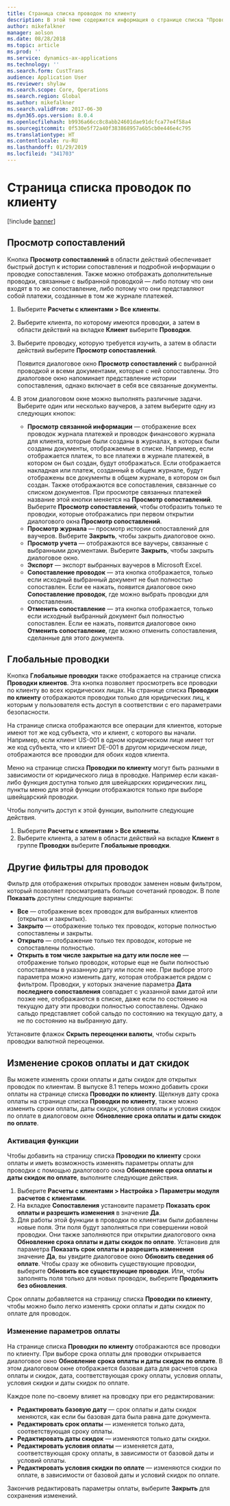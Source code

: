 ```yaml
---
title: Страница списка проводок по клиенту
description: В этой теме содержится информация о странице списка "Проводки по клиенту" в Microsoft Dynamics 365 for Finance and Operations.
author: mikefalkner
manager: aolson
ms.date: 08/28/2018
ms.topic: article
ms.prod: ''
ms.service: dynamics-ax-applications
ms.technology: ''
ms.search.form: CustTrans
audience: Application User
ms.reviewer: shylaw
ms.search.scope: Core, Operations
ms.search.region: Global
ms.author: mikefalkner
ms.search.validFrom: 2017-06-30
ms.dyn365.ops.version: 8.0.4
ms.openlocfilehash: b9936a66cc8c8abb24601dae91dcfca77e4f58a4
ms.sourcegitcommit: 0f530e5f72a40f383868957a6b5cb0e446e4c795
ms.translationtype: HT
ms.contentlocale: ru-RU
ms.lasthandoff: 01/29/2019
ms.locfileid: "341703"
---
```

# <a name="customer-transactions-list-page"></a>Страница списка проводок по клиенту

[!include [banner](../includes/banner.md)]

## <a name="view-settlements"></a>Просмотр сопоставлений

Кнопка **Просмотр сопоставлений** в области действий обеспечивает быстрый доступ к истории сопоставления и подробной информации о проводке сопоставления. Также можно отображать дополнительные проводки, связанные с выбранной проводкой — либо потому что они входят в то же сопоставление, либо потому что они представляют собой платежи, созданные в том же журнале платежей.

1. Выберите **Расчеты с клиентами \> Все клиенты**.
2. Выберите клиента, по которому имеются проводки, а затем в области действий на вкладке **Клиент** выберите **Проводки**.
3. Выберите проводку, которую требуется изучить, а затем в области действий выберите **Просмотр сопоставлений**.

    Появится диалоговое окно **Просмотр сопоставлений** с выбранной проводкой и всеми документами, которые с ней сопоставлены. Это диалоговое окно напоминает представление истории сопоставления, однако включает в себя все связанные документы.

4. В этом диалоговом окне можно выполнять различные задачи. Выберите один или несколько ваучеров, а затем выберите одну из следующих кнопок:

    - **Просмотр связанной информации** — отображение всех проводок журнала платежей и проводок финансового журнала для клиента, которые были созданы в журналах, в которых были созданы документы, отображаемые в списке. Например, если отображается платеж, то все платежи в журнале платежей, в котором он был создан, будут отображаться. Если отображается накладная или платеж, созданный в общем журнале, будут отображены все документы в общем журнале, в котором он был создан. Также отображаются все сопоставления, связанные со списком документов. При просмотре связанных платежей название этой кнопки меняется на **Просмотр сопоставлений**. Выберите **Просмотр сопоставлений**, чтобы отобразить только те проводки, которые отображались при первом открытии диалогового окна **Просмотр сопоставлений**.
    - **Просмотр журнала** — просмотр истории сопоставлений для ваучеров. Выберите **Закрыть**, чтобы закрыть диалоговое окно.
    - **Просмотр учета** — отображаются все ваучеры, связанные с выбранными документами. Выберите **Закрыть**, чтобы закрыть диалоговое окно.
    - **Экспорт** — экспорт выбранных ваучеров в Microsoft Excel.
    - **Сопоставление проводок** — эта кнопка отображается, только если исходный выбранный документ не был полностью сопоставлен. Если ее нажать, появится диалоговое окно **Сопоставление проводок**, где можно выбрать проводки для сопоставления.
    - **Отменить сопоставление** — эта кнопка отображается, только если исходный выбранный документ был полностью сопоставлен. Если ее нажать, появится диалоговое окно **Отменить сопоставление**, где можно отменить сопоставления, сделанные для этого документа.

## <a name="global-transactions"></a>Глобальные проводки

Кнопка **Глобальные проводки** также отображается на странице списка **Проводки клиентов**. Эта кнопка позволяет просмотреть все проводки по клиенту во всех юридических лицах. На странице списка **Проводки по клиенту** отображаются проводки только для юридических лиц, к которым у пользователя есть доступ в соответствии с его параметрами безопасности.

На странице списка отображаются все операции для клиентов, которые имеют тот же код субъекта, что и клиент, с которого вы начали. Например, если клиент US-001 в одном юридическом лице имеет тот же код субъекта, что и клиент DE-001 в другом юридическом лице, отображаются все проводки для обоих кодов клиента.

Меню на странице списка **Проводки по клиенту** могут быть разными в зависимости от юридического лица в проводке. Например если какая-либо функция доступна только для швейцарских юридических лиц, пункты меню для этой функции отображаются только при выборе швейцарский проводки.

Чтобы получить доступ к этой функции, выполните следующие действия.

1. Выберите **Расчеты с клиентами \> Все клиенты**.
2. Выберите клиента, а затем в области действий на вкладке **Клиент** в группе **Проводки** выберите **Глобальные проводки**.

## <a name="more-transaction-filters"></a>Другие фильтры для проводок 

Фильтр для отображения открытых проводок заменен новым фильтром, который позволяет просматривать больше сочетаний проводок. В поле **Показать** доступны следующие варианты:

- **Все** — отображение всех проводок для выбранных клиентов (открытых и закрытых).
- **Закрыто** — отображение только тех проводок, которые полностью сопоставлены и закрыты.
- **Открыто** — отображение только тех проводок, которые не сопоставлены полностью.
- **Открыть в том числе закрытые на дату или после нее** — отображение только проводок, которые еще не были полностью сопоставлены в указанную дату или после нее. При выборе этого параметра можно изменить дату, которая отображается рядом с фильтром. Проводки, у которых значение параметра **Дата последнего сопоставления** совпадает с указанной вами датой или позже нее, отображаются в списке, даже если по состоянию на текущую дату эти проводки полностью сопоставлены. Однако сальдо представляет собой сальдо по состоянию на текущую дату, а не по состоянию на выбранную дату.

Установите флажок **Скрыть переоценки валюты**, чтобы скрыть проводки валютной переоценки.

## <a name="modify-due-dates-and-discount-dates"></a>Изменение сроков оплаты и дат скидок

Вы можете изменять сроки оплаты и даты скидок для открытых проводок по клиентам. В выпуске 8.1 теперь можно добавить сроки оплаты на странице списка **Проводки по клиенту**. Щелкнув дату срока оплаты на странице списка **Проводки по клиенту**, также можно изменить сроки оплаты, даты скидок, условия оплаты и условия скидок по оплате в диалоговом окне **Обновление срока оплаты и даты скидок по оплате**.

### <a name="activate-the-feature"></a>Активация функции

Чтобы добавить на страницу списка **Проводки по клиенту** сроки оплаты и иметь возможность изменять параметры оплаты для проводки с помощью диалогового окна **Обновление срока оплаты и даты скидок по оплате**, выполните следующие действия.

1. Выберите **Расчеты с клиентами \> Настройка \> Параметры модуля расчетов с клиентами**.
2. На вкладке **Сопоставления** установите параметр **Показать срок оплаты и разрешить изменения** в значение **Да**.
3. Для работы этой функции в проводки по клиентам были добавлены новые поля. Эти поля будут заполняться при совершении новой проводки. Они также заполняются при открытии диалогового окна **Обновление срока оплаты и даты скидок по оплате**. Установив для параметра **Показать срок оплаты и разрешить изменения** значение **Да**, вы увидите диалоговое окно **Обновить сведения об оплате**.  Чтобы сразу же обновить существующие проводки, выберите **Обновить все существующие проводки**. Или, чтобы заполнять поля только для новых проводок, выберите **Продолжить без обновления**.

Срок оплаты добавляется на страницу списка **Проводки по клиенту**, чтобы можно было легко изменять сроки оплаты и даты скидок по оплате для проводок.

### <a name="modify-the-payment-settings"></a>Изменение параметров оплаты

На странице списка **Проводки по клиенту** отображаются все проводки по клиенту. При выборе срока оплаты для проводки открывается диалоговое окно **Обновление срока оплаты и даты скидок по оплате**. В этом диалоговом окне отображается базовая дата для расчетов срока оплаты и скидок, дата, соответствующая сроку оплаты, условия оплаты, условия скидки и даты скидок по оплате.

Каждое поле по-своему влияет на проводку при его редактировании:

- **Редактировать базовую дату** — срок оплаты и даты скидок меняются, как если бы базовая дата была равна дате документа.
- **Редактировать срок оплаты** — изменяется только дата, соответствующая сроку оплаты.
- **Редактировать даты скидок** — изменяются только даты скидки.
- **Редактировать условия оплаты** — изменяется дата, соответствующая сроку оплаты, в зависимости от базовой даты и условий оплаты.
- **Редактировать условия скидки по оплате** — изменяются скидки по оплате, в зависимости от базовой даты и условий скидок по оплате.

Закончив редактировать параметры оплаты, выберите **Закрыть** для сохранения изменений.

